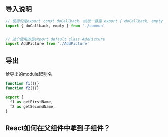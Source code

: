 ## 导入说明

```javascript
// 使用的是export const doCallback、或统一暴露 export { doCallback, empty }
import { doCallback, empty } from './common' 


// 这个使用的是export default class AddPicture
import AddPicture from './AddPicture'   
```



## 导出

给导出的module起别名 

```javascript
function f1(){}
function f2(){}

export {
  f1 as getFirstName,
  f2 as getSecondName,
}

```




## React如何在父组件中拿到子组件？

